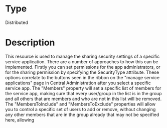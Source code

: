 # Type

Distributed

# Description

This resource is used to manage the sharing security settings of a specific
service application. There are a number of approaches to how this can be
implemented. Firstly you can set permissions for the app administrators, or
for the sharing permission by specifying the SecurityType attribute. These
options correlate to the buttons seen in the ribbon on the "manage service
applications" page in Central Administration after you select a specific
service app. The "Members" property will set a specific list of members for
the service app, making sure that every user/group in the list is in the group
and all others that are members and who are not in this list will be removed.
The "MembersToInclude" and "MembersToExclude" properties will allow you to
control a specific set of users to add or remove, without changing any other
members that are in the group already that may not be specified here, allowing
